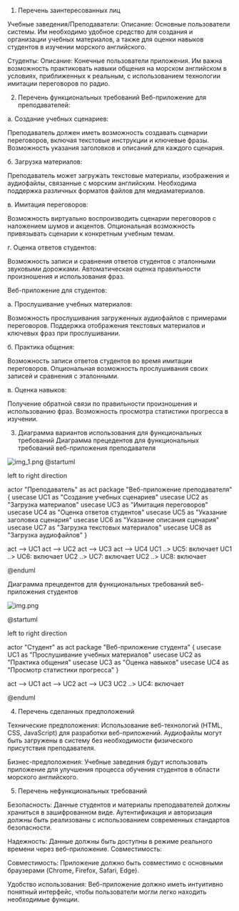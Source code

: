 1. Перечень заинтересованных лиц

Учебные заведения/Преподаватели: 
Описание: Основные пользователи системы. Им необходимо удобное средство для создания
и организации учебных материалов, а также для оценки навыков студентов в изучении морского английского.

Студенты: 
Описание: Конечные пользователи приложения. Им важна возможность практиковать навыки общения на морском
английском в условиях, приближенных к реальным, с использованием технологии имитации переговоров по радио.

2. Перечень функциональных требований
Веб-приложение для преподавателей:

а. Создание учебных сценариев:

Преподаватель должен иметь возможность создавать сценарии переговоров, включая текстовые инструкции и ключевые фразы.
Возможность указания заголовков и описаний для каждого сценария.

б. Загрузка материалов:

Преподаватель может загружать текстовые материалы, изображения и аудиофайлы, связанные с морским английским.
Необходима поддержка различных форматов файлов для медиаматериалов.

в. Имитация переговоров:

Возможность виртуально воспроизводить сценарии переговоров с наложением шумов и акцентов.
Опциональная возможность привязывать сценарии к конкретным учебным темам.

г. Оценка ответов студентов:

Возможность записи и сравнения ответов студентов с эталонными звуковыми дорожками.
Автоматическая оценка правильности произношения и использования фраз.

Веб-приложение для студентов:

а. Прослушивание учебных материалов:

Возможность прослушивания загруженных аудиофайлов с примерами переговоров.
Поддержка отображения текстовых материалов и ключевых фраз при прослушивании.

б. Практика общения:

Возможность записи ответов студентов во время имитации переговоров.
Опциональная возможность прослушивания своих записей и сравнения с эталонными.

в. Оценка навыков:

Получение обратной связи по правильности произношения и использованию фраз.
Возможность просмотра статистики прогресса в изучении.

3. Диаграмма вариантов использования для функциональных требований
Диаграмма прецедентов для функциональных требований веб-приложения преподавателя

![img_1.png](img_1.png)
@startuml

left to right direction

actor "Преподаватель" as act
package "Веб-приложение преподавателя" {
  usecase UC1 as "Создание учебных сценариев"
  usecase UC2 as "Загрузка материалов"
  usecase UC3 as "Имитация переговоров"
  usecase UC4 as "Оценка ответов студентов"
  usecase UC5 as "Указание заголовка сценария"
  usecase UC6 as "Указание описания сценария"
  usecase UC7 as "Загрузка текстовых материалов"
  usecase UC8 as "Загрузка аудиофайлов"
}

act --> UC1
act --> UC2
act --> UC3
act --> UC4
UC1 ..> UC5: включает
UC1 ..> UC6: включает
UC2 ..> UC7: включает
UC2 ..> UC8: включает

@enduml

Диаграмма прецедентов для функциональных требований веб-приложения студентов

![img.png](img.png)

@startuml

left to right direction

actor "Студент" as act
package "Веб-приложение студента" {
  usecase UC1 as "Прослушивание учебных материалов"
  usecase UC2 as "Практика общения"
  usecase UC3 as "Оценка навыков"
  usecase UC4 as "Просмотр статистики прогресса"
}

act --> UC1
act --> UC2
act --> UC3
UC2 ..> UC4: включает

@enduml

4. Перечень сделанных предположений

Технические предположения:
Использование веб-технологий (HTML, CSS, JavaScript) для разработки веб-приложений.
Аудиофайлы могут быть загружены в систему без необходимости физического присутствия преподавателя.

Бизнес-предположения:
Учебные заведения будут использовать приложение для улучшения процесса обучения студентов в области морского
английского.

5. Перечень нефункциональных требований

Безопасность:
Данные студентов и материалы преподавателей должны храниться в зашифрованном виде.
Аутентификация и авторизация должны быть реализованы с использованием современных стандартов безопасности.

Надежность:
Данные должны быть доступны в режиме реального времени через веб-приложение.
Совместимость:

Совместимость:
Приложение должно быть совместимо с основными браузерами (Chrome, Firefox, Safari, Edge).

Удобство использования:
Веб-приложение должно иметь интуитивно понятный интерфейс, чтобы пользователи могли легко находить необходимые функции.